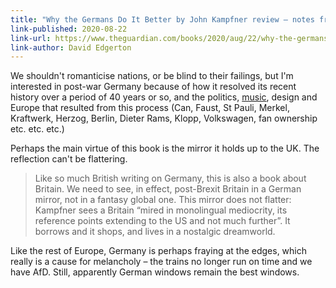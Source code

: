 ```yaml
---
title: "Why the Germans Do It Better by John Kampfner review – notes from a grown-up country"
link-published: 2020-08-22
link-url: https://www.theguardian.com/books/2020/aug/22/why-the-germans-do-it-better-by-john-kampfner-review-notes-from-a-grown-up-country
link-author: David Edgerton
---
```


We shouldn't romanticise nations, or be blind to their failings, but I'm interested in post-war Germany because of how it resolved its recent history over a period of 40 years or so, and the politics, [music](/posts/endless-utopia/), design and Europe that resulted from this process (Can, Faust, St Pauli, Merkel, Kraftwerk, Herzog, Berlin, Dieter Rams, Klopp, Volkswagen, fan ownership etc. etc. etc.)

Perhaps the main virtue of this book is the mirror it holds up to the UK. The reflection can't be flattering.

> Like so much British writing on Germany, this is also a book about Britain. We need to see, in effect, post-Brexit Britain in a German mirror, not in a fantasy global one. This mirror does not flatter: Kampfner sees a Britain “mired in monolingual mediocrity, its reference points extending to the US and not much further”. It borrows and it shops, and lives in a nostalgic dreamworld.

Like the rest of Europe, Germany is perhaps fraying at the edges, which really is a cause for melancholy – the trains no longer run on time and we have AfD. Still, apparently German windows remain the best windows.
